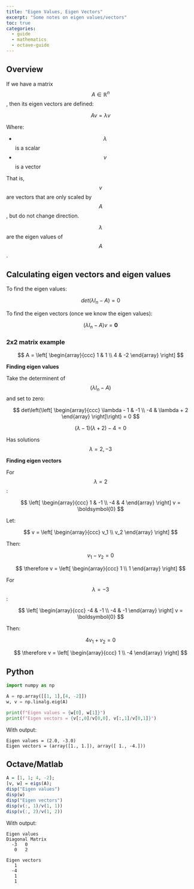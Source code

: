 ```yaml
---
title: "Eigen Values, Eigen Vectors"
excerpt: "Some notes on eigen values/vectors"
toc: true
categories:
  - guide
  - mathematics
  - octave-guide
---
```


## Overview

If we have a matrix $$ A \in \mathbb{R}^n $$, then its eigen vectors are defined:

$$ Av = \lambda v $$

Where:
* $$ \lambda $$ is a scalar
* $$ v $$ is a vector

That is, $$ v $$ are vectors that are only scaled by $$ A $$, but do not change direction.

$$ \lambda $$ are the eigen values of $$ A $$.

## Calculating eigen vectors and eigen values

To find the eigen values:

$$ det(\lambda I_n - A) = 0 $$

To find the eigen vectors (once we know the eigen values):

$$ (\lambda I_n - A) v = \boldsymbol{0} $$

### 2x2 matrix example

$$ A = \left[ \begin{array}{ccc} 1 & 1 \\ 4 & -2 \end{array} \right] $$

**Finding eigen values**

Take the determinent of $$ (\lambda I_n - A) $$ and set to zero:

$$ det\left(\left[ \begin{array}{ccc} \lambda - 1 & -1 \\ -4 & \lambda + 2 \end{array} \right]\right) = 0 $$

$$ (\lambda - 1)(\lambda + 2) - 4 = 0 $$

Has solutions $$ \lambda = 2, -3 $$

**Finding eigen vectors**

For $$ \lambda = 2 $$:

$$ \left[ \begin{array}{ccc} 1 & -1 \\ -4 & 4 \end{array} \right] v = \boldsymbol{0} $$

Let:

$$ v = \left[ \begin{array}{ccc} v_1 \\ v_2 \end{array} \right] $$

Then:

$$ v_1 - v_2 = 0 $$

$$ \therefore v = \left[ \begin{array}{ccc} 1 \\ 1 \end{array} \right] $$

For $$ \lambda = -3 $$:

$$ \left[ \begin{array}{ccc} -4 & -1 \\ -4 & -1 \end{array} \right] v = \boldsymbol{0} $$

Then:

$$ 4 v_1 + v_2 = 0 $$

$$ \therefore v = \left[ \begin{array}{ccc} 1 \\ -4 \end{array} \right] $$

## Python

```python
import numpy as np

A = np.array([[1, 1],[4, -2]])
w, v = np.linalg.eig(A)

print(f"Eigen values = {w[0], w[1]}") 
print(f"Eigen vectors = {v[:,0]/v[0,0], v[:,1]/v[0,1]}") 
```

With output:

```
Eigen values = (2.0, -3.0)
Eigen vectors = (array([1., 1.]), array([ 1., -4.]))
```

## Octave/Matlab

```r
A = [1, 1; 4, -2];
[v, w] = eigs(A);
disp("Eigen values")
disp(w)
disp("Eigen vectors")
disp(v(:, 1)/v(1, 1))
disp(v(:, 2)/v(1, 2))

```

With output:

```
Eigen values
Diagonal Matrix
  -3   0
   0   2

Eigen vectors
   1
  -4
   1
   1

```
 